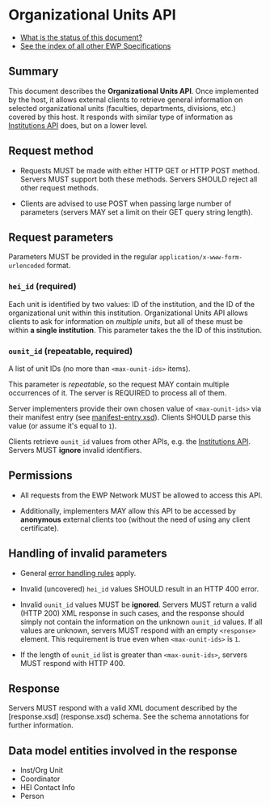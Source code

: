 Organizational Units API
========================

* [What is the status of this document?][statuses]
* [See the index of all other EWP Specifications][develhub]


Summary
-------

This document describes the **Organizational Units API**. Once implemented by
the host, it allows external clients to retrieve general information on
selected organizational units (faculties, departments, divisions, etc.) covered
by this host. It responds with similar type of information as [Institutions
API][institutions-api] does, but on a lower level.


Request method
--------------

 * Requests MUST be made with either HTTP GET or HTTP POST method. Servers MUST
   support both these methods. Servers SHOULD reject all other request methods.

 * Clients are advised to use POST when passing large number of parameters
   (servers MAY set a limit on their GET query string length).


Request parameters
------------------

Parameters MUST be provided in the regular `application/x-www-form-urlencoded`
format.


### `hei_id` (required)

Each unit is identified by two values: ID of the institution, and the ID of the
organizational unit within this institution. Organizational Units API allows
clients to ask for information on *multiple units*, but all of these must be
within **a single institution**. This parameter takes the the ID of this
institution.


### `ounit_id` (repeatable, required)

A list of unit IDs (no more than `<max-ounit-ids>` items).

This parameter is *repeatable*, so the request MAY contain multiple occurrences
of it. The server is REQUIRED to process all of them.

Server implementers provide their own chosen value of `<max-ounit-ids>`
via their manifest entry (see [manifest-entry.xsd](manifest-entry.xsd)).
Clients SHOULD parse this value (or assume it's equal to `1`).

Clients retrieve `ounit_id` values from other APIs, e.g. the [Institutions
API][institutions-api]. Servers MUST **ignore** invalid identifiers.


Permissions
-----------

 * All requests from the EWP Network MUST be allowed to access this API.

 * Additionally, implementers MAY allow this API to be accessed by
   **anonymous** external clients too (without the need of using any client
   certificate).


Handling of invalid parameters
------------------------------

 * General [error handling rules][error-handling] apply.

 * Invalid (uncovered) `hei_id` values SHOULD result in an HTTP 400 error.

 * Invalid `ounit_id` values MUST be **ignored**. Servers MUST return
   a valid (HTTP 200) XML response in such cases, and the response should
   simply not contain the information on the unknown `ounit_id` values.
   If all values are unknown, servers MUST respond with an empty `<response>`
   element. This requirement is true even when `<max-ounit-ids>` is `1`.

 * If the length of `ounit_id` list is greater than
   `<max-ounit-ids>`, servers MUST respond with HTTP 400.


Response
--------

Servers MUST respond with a valid XML document described by the [response.xsd]
(response.xsd) schema. See the schema annotations for further information.


Data model entities involved in the response
--------------------------------------------

 * Inst/Org Unit
 * Coordinator
 * HEI Contact Info
 * Person


[develhub]: http://developers.erasmuswithoutpaper.eu/
[statuses]: https://github.com/erasmus-without-paper/ewp-specs-management#statuses
[registry-spec]: https://github.com/erasmus-without-paper/ewp-specs-api-registry
[discovery-api]: https://github.com/erasmus-without-paper/ewp-specs-api-discovery
[echo]: https://github.com/erasmus-without-paper/ewp-specs-api-echo
[error-handling]: https://github.com/erasmus-without-paper/ewp-specs-architecture#error-handling
[institutions-api]: https://github.com/erasmus-without-paper/ewp-specs-api-institutions
